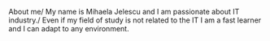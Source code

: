 About me/
My name is Mihaela Jelescu and I am passionate about IT industry./
Even if my field of study is not related to the IT I am a fast learner and I can adapt to any environment.